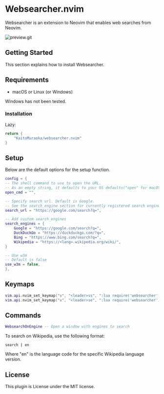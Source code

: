 # Websearcher.nvim

Websearcher is an extension to Neovim that enables web searches from Neovim.

![preview.git](./assets/preview.gif)

## Getting Started

This section explains how to install Websearcher.

## Requirements

- macOS or Linux (or Windows)

Windows has not been tested.

### Installation

Lazy:

```lua
return {
	"KaitoMuraoka/websearcher.nvim"
}
```

## Setup

Below are the default options for the setup function.

```lua
config = {
-- The shell command to use to open the URL.
-- As an empty string, it defaults to your OS defaults("open" for macOS, "xdg-open" for Linux)
open_cmd = "",

-- Specify search url. Default is Google.
-- See the search_engine section for currently registered search engines
search_url = "https://google.com/search?q=",

-- Add custom search_engines
search_engines = {
    Google = "https://google.com/search?q=",
    DuckDuckGo = "https://duckduckgo.com/?q=",
    Bing = "https://www.bing.com/search?q=",
    Wikipedia = "https://<lang>.wikipedia.org/wiki/",
}

-- Use w3m
-- Default is false
use_w3m = false,
},
```

## Keymaps

```lua
vim.api.nvim_set_keymap("v", "<leader>ss", ":lua require('websearcher').search_selected()<CR>", { noremap = true, silent = true }) -- Search selected text with default engine.
vim.api.nvim_set_keymap("v", "<leader>se", ":lua require('websearcher').search_selected_with_engine()<CR>", { noremap = true, silent = true }) -- Search selected text choosing engine.
```

## Commands

```lua
WebsearchOnEngine -- Open a window with engines to search
```

To search on Wikipedia, use the following format:

```
search | en
```

Where "en" is the language code for the specific Wikipedia language version.

## License

This plugin is License under the MIT license.
